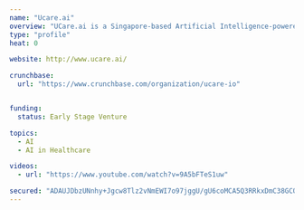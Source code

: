 ```yaml
---
name: "Ucare.ai"
overview: "UCare.ai is a Singapore-based Artificial Intelligence-powered healthcare startup."
type: "profile"
heat: 0

website: http://www.ucare.ai/

crunchbase:
  url: "https://www.crunchbase.com/organization/ucare-io"


funding:
  status: Early Stage Venture

topics:
  - AI
  - AI in Healthcare

videos:
  - url: "https://www.youtube.com/watch?v=9A5bFTeS1uw"

secured: "ADAUJDbzUNnhy+Jgcw8Tlz2vNmEWI7o97jggU/gU6coMCA5Q3RRkxDmC38GCQAnEHuVEzAn2BRQQ5oSBdql5xCQKZ028Zvh8cj+Ryy32YGpD4XwJXIU88oHwcfe0qA7m2VdwZvBdP5t3ujCJkRoiR2ctte3DnWXHLD+u3xv0hTJOFVgKOG+RPa7B3rKKGuMZrrkzLNWdvB6XE2Je0UuApibpTrGEu4FDpgFPbv4X4Vd8AJ/u1LtqwYkaqOBKNB8V+cMbD9OZoEAJ1a8WRGF7ceu3SM5rP7TjH83HcTcYiN8VAbdnZU1Wa2LNWCKJlR+S3AW9onvooR64r/RtVPAjqw==;z0ZC1TEAjZEjMDc4GlhlFQ=="
---
```


